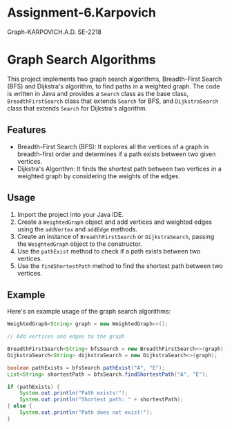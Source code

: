 # Assignment-6.Karpovich
Graph-KARPOVICH.A.D. SE-2218
# Graph Search Algorithms

This project implements two graph search algorithms, Breadth-First Search (BFS) and Dijkstra's algorithm, to find paths in a weighted graph. 
The code is written in Java and provides a `Search` class as the base class, `BreadthFirstSearch` class that extends `Search` for BFS, and 
`DijkstraSearch` class that extends `Search` for Dijkstra's algorithm.

## Features

- Breadth-First Search (BFS): It explores all the vertices of a graph in breadth-first order and determines if a path exists between two given vertices.
- Dijkstra's Algorithm: It finds the shortest path between two vertices in a weighted graph by considering the weights of the edges.

## Usage

1. Import the project into your Java IDE.
2. Create a `WeightedGraph` object and add vertices and weighted edges using the `addVertex` and `addEdge` methods.
3. Create an instance of `BreadthFirstSearch` or `DijkstraSearch`, passing the `WeightedGraph` object to the constructor.
4. Use the `pathExist` method to check if a path exists between two vertices.
5. Use the `findShortestPath` method to find the shortest path between two vertices.

## Example

Here's an example usage of the graph search algorithms:

```java
WeightedGraph<String> graph = new WeightedGraph<>();

// Add vertices and edges to the graph

BreadthFirstSearch<String> bfsSearch = new BreadthFirstSearch<>(graph);
DijkstraSearch<String> dijkstraSearch = new DijkstraSearch<>(graph);

boolean pathExists = bfsSearch.pathExist("A", "E");
List<String> shortestPath = bfsSearch.findShortestPath("A", "E");

if (pathExists) {
    System.out.println("Path exists!");
    System.out.println("Shortest path: " + shortestPath);
} else {
    System.out.println("Path does not exist!");
}
